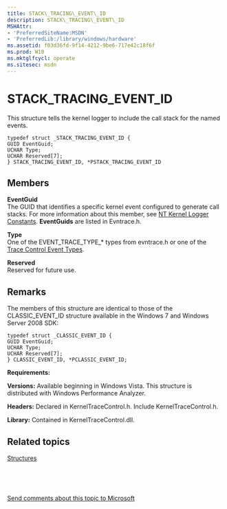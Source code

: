```yaml
---
title: STACK\_TRACING\_EVENT\_ID
description: STACK\_TRACING\_EVENT\_ID
MSHAttr:
- 'PreferredSiteName:MSDN'
- 'PreferredLib:/library/windows/hardware'
ms.assetid: f03d36fd-9f14-4212-9be6-717e42c18f6f
ms.prod: W10
ms.mktglfcycl: operate
ms.sitesec: msdn
---
```


# STACK\_TRACING\_EVENT\_ID


This structure tells the kernel logger to include the call stack for the named events.

``` syntax
typedef struct _STACK_TRACING_EVENT_ID {
GUID EventGuid; 
UCHAR Type; 
UCHAR Reserved[7]; 
} STACK_TRACING_EVENT_ID, *PSTACK_TRACING_EVENT_ID
```

## Members


<a href="" id="eventguid"></a>**EventGuid**  
The GUID that identifies a specific kernel event configured to generate call stacks. For more information about this member, see [NT Kernel Logger Constants](http://go.microsoft.com/fwlink/p/?LinkID=212227&clcid=0x409). **EventGuids** are listed in Evntrace.h.

<a href="" id="type"></a>**Type**  
One of the EVENT\_TRACE\_TYPE\_\* types from evntrace.h or one of the [Trace Control Event Types](https://msdn.microsoft.com/library/windows/hardware/dn640668.aspx).

<a href="" id="reserved"></a>**Reserved**  
Reserved for future use.

## Remarks


The members of this structure are identical to those of the CLASSIC\_EVENT\_ID structure available in the Windows 7 and Windows Server 2008 SDK:

``` syntax
typedef struct _CLASSIC_EVENT_ID {
GUID EventGuid; 
UCHAR Type; 
UCHAR Reserved[7]; 
} CLASSIC_EVENT_ID, *PCLASSIC_EVENT_ID;
```

**Requirements:**

**Versions:** Available beginning in Windows Vista. This structure is distributed with Windows Performance Analyzer.

**Headers:** Declared in KernelTraceControl.h. Include KernelTraceControl.h.

**Library:** Contained in KernelTraceControl.dll.

## Related topics


[Structures](structures-wpa.md)

 

 

[Send comments about this topic to Microsoft](mailto:wsddocfb@microsoft.com?subject=Documentation%20feedback%20%5Bp_wpt\hw_design%5D:%20STACK_TRACING_EVENT_ID%20%20RELEASE:%20%285/3/2016%29&body=%0A%0APRIVACY%20STATEMENT%0A%0AWe%20use%20your%20feedback%20to%20improve%20the%20documentation.%20We%20don't%20use%20your%20email%20address%20for%20any%20other%20purpose,%20and%20we'll%20remove%20your%20email%20address%20from%20our%20system%20after%20the%20issue%20that%20you're%20reporting%20is%20fixed.%20While%20we're%20working%20to%20fix%20this%20issue,%20we%20might%20send%20you%20an%20email%20message%20to%20ask%20for%20more%20info.%20Later,%20we%20might%20also%20send%20you%20an%20email%20message%20to%20let%20you%20know%20that%20we've%20addressed%20your%20feedback.%0A%0AFor%20more%20info%20about%20Microsoft's%20privacy%20policy,%20see%20http://privacy.microsoft.com/default.aspx. "Send comments about this topic to Microsoft")






